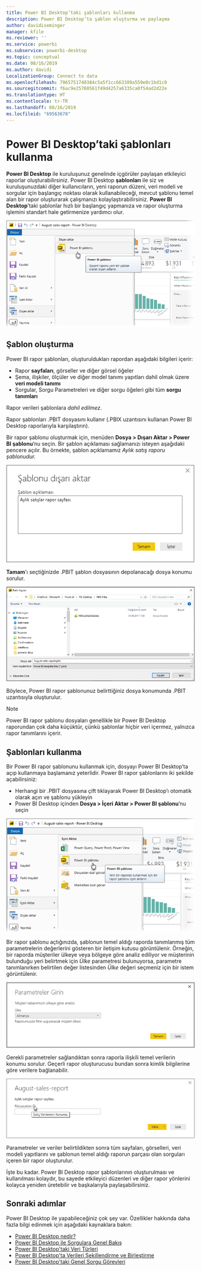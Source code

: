 ```yaml
---
title: Power BI Desktop’taki şablonları kullanma
description: Power BI Desktop’ta şablon oluşturma ve paylaşma
author: davidiseminger
manager: kfile
ms.reviewer: ''
ms.service: powerbi
ms.subservice: powerbi-desktop
ms.topic: conceptual
ms.date: 08/16/2019
ms.author: davidi
LocalizationGroup: Connect to data
ms.openlocfilehash: 7965751740384c5a5f1cc663389a559e0c1bd1c0
ms.sourcegitcommit: f6ac9e25760561f49d4257a6335ca0f54ad2d22e
ms.translationtype: HT
ms.contentlocale: tr-TR
ms.lasthandoff: 08/16/2019
ms.locfileid: "69563678"
---
```

# <a name="using-templates-in-power-bi-desktop"></a>Power BI Desktop’taki şablonları kullanma

**Power BI Desktop** ile kuruluşunuz genelinde içgörüler paylaşan etkileyici raporlar oluşturabilirsiniz. Power BI Desktop **şablonları** ile siz ve kuruluşunuzdaki diğer kullanıcıların, yeni raporun düzeni, veri modeli ve sorgular için başlangıç noktası olarak kullanabileceği, mevcut şablonu temel alan bir rapor oluşturarak çalışmanızı kolaylaştırabilirsiniz. **Power BI Desktop**’taki şablonlar hızlı bir başlangıç yapmanıza ve rapor oluşturma işlemini standart hale getirmenize yardımcı olur.

![Raporu şablon olarak dışarı aktarma](media/desktop-templates/desktop-templates-01.png)

## <a name="creating-templates"></a>Şablon oluşturma

Power BI rapor şablonları, oluşturuldukları rapordan aşağıdaki bilgileri içerir:

* Rapor **sayfaları**, görseller ve diğer görsel öğeler
* Şema, ilişkiler, ölçüler ve diğer model tanımı yapıtları dahil olmak üzere **veri modeli tanımı**
* Sorgular, Sorgu Parametreleri ve diğer sorgu öğeleri gibi tüm **sorgu tanımları**

Rapor verileri şablonlara *dahil edilmez*. 

Rapor şablonları .PBIT dosyasını kullanır (.PBIX uzantısını kullanan Power BI Desktop raporlarıyla karşılaştırın). 

Bir rapor şablonu oluşturmak için, menüden **Dosya > Dışarı Aktar > Power BI şablonu**’nu seçin. Bir şablon açıklaması sağlamanızı isteyen aşağıdaki pencere açılır. Bu örnekte, şablon açıklamamız *Aylık satış raporu şablonudur.*

![Dışarı aktarma şablonu açıklama iletişim kutusu](media/desktop-templates/desktop-templates-02.png)

**Tamam**'ı seçtiğinizde .PBIT şablon dosyasının depolanacağı dosya konumu sorulur.

![Şablon konumu](media/desktop-templates/desktop-templates-03.png)

Böylece, Power BI rapor şablonunuz belirttiğiniz dosya konumunda .PBIT uzantısıyla oluşturulur.

> [!NOTE]
> Power BI rapor şablonu dosyaları genellikle bir Power BI Desktop raporundan çok daha küçüktür, çünkü şablonlar hiçbir veri içermez, yalnızca rapor tanımlarını içerir. 

## <a name="using-templates"></a>Şablonları kullanma

Bir Power BI rapor şablonunu kullanmak için, dosyayı Power BI Desktop’ta açıp kullanmaya başlamanız yeterlidir. Power BI rapor şablonlarını iki şekilde açabilirsiniz:

* Herhangi bir .PBIT dosyasına çift tıklayarak Power BI Desktop’ı otomatik olarak açın ve şablonu yükleyin
* Power BI Desktop içinden **Dosya > İçeri Aktar > Power BI şablonu**’nu seçin

![Şablonu içeri aktarma](media/desktop-templates/desktop-templates-04.png)

Bir rapor şablonu açtığınızda, şablonun temel aldığı raporda tanımlanmış tüm parametrelerin değerlerini gösteren bir iletişim kutusu görüntülenir. Örneğin, bir raporda müşteriler ülkeye veya bölgeye göre analiz ediliyor ve müşterinin bulunduğu yeri belirtmek için *Ülke* parametresi bulunuyorsa, parametre tanımlanırken belirtilen değer listesinden *Ülke* değeri seçmeniz için bir istem görüntülenir. 

![Şablon için parametre belirtme](media/desktop-templates/desktop-templates-05a.png)

Gerekli parametreler sağlandıktan sonra raporla ilişkili temel verilerin konumu sorulur. Geçerli rapor oluşturucusu bundan sonra kimlik bilgilerine göre verilere bağlanabilir.

![Şablon için veri konumu belirtme](media/desktop-templates/desktop-templates-05.png)

Parametreler ve veriler belirtildikten sonra tüm sayfaları, görselleri, veri modeli yapıtlarını ve şablonun temel aldığı raporun parçası olan sorguları içeren bir rapor oluşturulur. 

İşte bu kadar. Power BI Desktop rapor şablonlarının oluşturulması ve kullanılması kolaydır, bu sayede etkileyici düzenleri ve diğer rapor yönlerini kolayca yeniden üretebilir ve başkalarıyla paylaşabilirsiniz.

## <a name="next-steps"></a>Sonraki adımlar
Power BI Desktop ile yapabileceğiniz çok şey var. Özellikler hakkında daha fazla bilgi edinmek için aşağıdaki kaynaklara bakın:

* [Power BI Desktop nedir?](desktop-what-is-desktop.md)
* [Power BI Desktop ile Sorgulara Genel Bakış](desktop-query-overview.md)
* [Power BI Desktop'taki Veri Türleri](desktop-data-types.md)
* [Power BI Desktop'ta Verileri Şekillendirme ve Birleştirme](desktop-shape-and-combine-data.md)
* [Power BI Desktop'taki Genel Sorgu Görevleri](desktop-common-query-tasks.md)    
